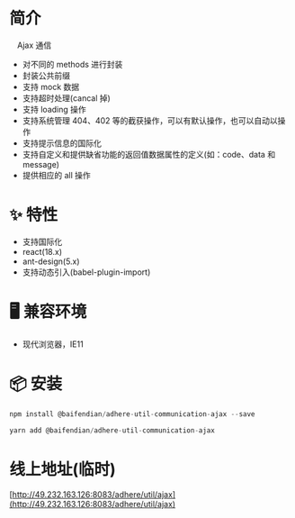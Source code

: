 # 简介
&ensp;&ensp;Ajax 通信
- 对不同的 methods 进行封装
- 封装公共前缀
- 支持 mock 数据
- 支持超时处理(cancal 掉)
- 支持 loading 操作
- 支持系统管理 404、402 等的截获操作，可以有默认操作，也可以自动以操作
- 支持提示信息的国际化
- 支持自定义和提供缺省功能的返回值数据属性的定义(如：code、data 和 message)
- 提供相应的 all 操作

# ✨ 特性
- 支持国际化
- react(18.x)
- ant-design(5.x)
- 支持动态引入(babel-plugin-import)

# 🖥 兼容环境
- 现代浏览器，IE11

# 📦 安装
```javascript
npm install @baifendian/adhere-util-communication-ajax --save
``` 

```javascript
yarn add @baifendian/adhere-util-communication-ajax
```

# 线上地址(临时)
[http://49.232.163.126:8083/adhere/util/ajax](http://49.232.163.126:8083/adhere/util/ajax)



